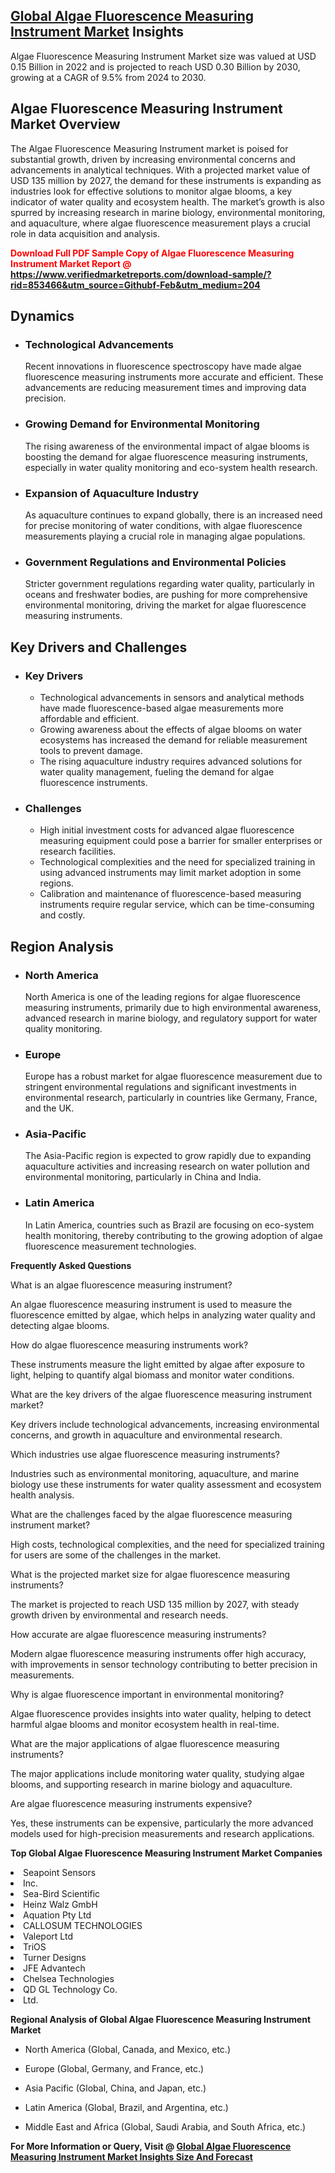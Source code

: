 <h2><a href="https://www.verifiedmarketreports.com/download-sample/?rid=853466&amp;utm_source=Githubf&amp;utm_medium=204" target="_blank">Global Algae Fluorescence Measuring Instrument Market</a> Insights</h2><p>Algae Fluorescence Measuring Instrument Market size was valued at USD 0.15 Billion in 2022 and is projected to reach USD 0.30 Billion by 2030, growing at a CAGR of 9.5% from 2024 to 2030.</p><p> <h2>Algae Fluorescence Measuring Instrument Market Overview</h2> <p>The Algae Fluorescence Measuring Instrument market is poised for substantial growth, driven by increasing environmental concerns and advancements in analytical techniques. With a projected market value of USD 135 million by 2027, the demand for these instruments is expanding as industries look for effective solutions to monitor algae blooms, a key indicator of water quality and ecosystem health. The market’s growth is also spurred by increasing research in marine biology, environmental monitoring, and aquaculture, where algae fluorescence measurement plays a crucial role in data acquisition and analysis.</p> <p><strong><p><span class=""><span style="color: #ff0000;"><strong>Download Full PDF Sample Copy of Algae Fluorescence Measuring Instrument Market Report</strong> @ </span><a href="https://www.verifiedmarketreports.com/download-sample/?rid=853466&amp;utm_source=Githubf-Feb&amp;utm_medium=204" target="_blank">https://www.verifiedmarketreports.com/download-sample/?rid=853466&amp;utm_source=Githubf-Feb&amp;utm_medium=204</a></span></p></strong></p> <h2>Dynamics</h2> <ul> <li><h3>Technological Advancements</h3>Recent innovations in fluorescence spectroscopy have made algae fluorescence measuring instruments more accurate and efficient. These advancements are reducing measurement times and improving data precision.</li> <li><h3>Growing Demand for Environmental Monitoring</h3>The rising awareness of the environmental impact of algae blooms is boosting the demand for algae fluorescence measuring instruments, especially in water quality monitoring and eco-system health research.</li> <li><h3>Expansion of Aquaculture Industry</h3>As aquaculture continues to expand globally, there is an increased need for precise monitoring of water conditions, with algae fluorescence measurements playing a crucial role in managing algae populations.</li> <li><h3>Government Regulations and Environmental Policies</h3>Stricter government regulations regarding water quality, particularly in oceans and freshwater bodies, are pushing for more comprehensive environmental monitoring, driving the market for algae fluorescence measuring instruments.</li> </ul> <h2>Key Drivers and Challenges</h2> <ul> <li><h3>Key Drivers</h3> <ul> <li>Technological advancements in sensors and analytical methods have made fluorescence-based algae measurements more affordable and efficient.</li> <li>Growing awareness about the effects of algae blooms on water ecosystems has increased the demand for reliable measurement tools to prevent damage.</li> <li>The rising aquaculture industry requires advanced solutions for water quality management, fueling the demand for algae fluorescence instruments.</li> </ul> </li> <li><h3>Challenges</h3> <ul> <li>High initial investment costs for advanced algae fluorescence measuring equipment could pose a barrier for smaller enterprises or research facilities.</li> <li>Technological complexities and the need for specialized training in using advanced instruments may limit market adoption in some regions.</li> <li>Calibration and maintenance of fluorescence-based measuring instruments require regular service, which can be time-consuming and costly.</li> </ul> </li> </ul> <h2>Region Analysis</h2> <ul> <li><h3>North America</h3>North America is one of the leading regions for algae fluorescence measuring instruments, primarily due to high environmental awareness, advanced research in marine biology, and regulatory support for water quality monitoring.</li> <li><h3>Europe</h3>Europe has a robust market for algae fluorescence measurement due to stringent environmental regulations and significant investments in environmental research, particularly in countries like Germany, France, and the UK.</li> <li><h3>Asia-Pacific</h3>The Asia-Pacific region is expected to grow rapidly due to expanding aquaculture activities and increasing research on water pollution and environmental monitoring, particularly in China and India.</li> <li><h3>Latin America</h3>In Latin America, countries such as Brazil are focusing on eco-system health monitoring, thereby contributing to the growing adoption of algae fluorescence measurement technologies.</li> </ul> <p><strong>Frequently Asked Questions</strong></p> <p>What is an algae fluorescence measuring instrument?</p> <p>An algae fluorescence measuring instrument is used to measure the fluorescence emitted by algae, which helps in analyzing water quality and detecting algae blooms.</p> <p>How do algae fluorescence measuring instruments work?</p> <p>These instruments measure the light emitted by algae after exposure to light, helping to quantify algal biomass and monitor water conditions.</p> <p>What are the key drivers of the algae fluorescence measuring instrument market?</p> <p>Key drivers include technological advancements, increasing environmental concerns, and growth in aquaculture and environmental research.</p> <p>Which industries use algae fluorescence measuring instruments?</p> <p>Industries such as environmental monitoring, aquaculture, and marine biology use these instruments for water quality assessment and ecosystem health analysis.</p> <p>What are the challenges faced by the algae fluorescence measuring instrument market?</p> <p>High costs, technological complexities, and the need for specialized training for users are some of the challenges in the market.</p> <p>What is the projected market size for algae fluorescence measuring instruments?</p> <p>The market is projected to reach USD 135 million by 2027, with steady growth driven by environmental and research needs.</p> <p>How accurate are algae fluorescence measuring instruments?</p> <p>Modern algae fluorescence measuring instruments offer high accuracy, with improvements in sensor technology contributing to better precision in measurements.</p> <p>Why is algae fluorescence important in environmental monitoring?</p> <p>Algae fluorescence provides insights into water quality, helping to detect harmful algae blooms and monitor ecosystem health in real-time.</p> <p>What are the major applications of algae fluorescence measuring instruments?</p> <p>The major applications include monitoring water quality, studying algae blooms, and supporting research in marine biology and aquaculture.</p> <p>Are algae fluorescence measuring instruments expensive?</p> <p>Yes, these instruments can be expensive, particularly the more advanced models used for high-precision measurements and research applications.</p> </p><p><strong>Top Global Algae Fluorescence Measuring Instrument Market Companies</strong></p><div data-test-id=""><p><li>Seapoint Sensors</li><li> Inc.</li><li> Sea-Bird Scientific</li><li> Heinz Walz GmbH</li><li> Aquation Pty Ltd</li><li> CALLOSUM TECHNOLOGIES</li><li> Valeport Ltd</li><li> TriOS</li><li> Turner Designs</li><li> JFE Advantech</li><li> Chelsea Technologies</li><li> QD GL Technology Co.</li><li> Ltd.</li></p><div><strong>Regional Analysis of&nbsp;Global Algae Fluorescence Measuring Instrument Market</strong></div><ul><li dir="ltr"><p dir="ltr">North America&nbsp;(Global, Canada, and Mexico, etc.)</p></li><li dir="ltr"><p dir="ltr">Europe (Global, Germany, and France, etc.)</p></li><li dir="ltr"><p dir="ltr">Asia Pacific&nbsp;(Global, China, and Japan, etc.)</p></li><li dir="ltr"><p dir="ltr">Latin America&nbsp;(Global, Brazil, and Argentina, etc.)</p></li><li dir="ltr">Middle East and Africa&nbsp;(Global, Saudi Arabia, and South Africa, etc.)</li></ul><p><strong>For More Information or Query, Visit @&nbsp;</strong><strong><a href="https://www.verifiedmarketreports.com/product/algae-fluorescence-measuring-instrument-market/?utm_source=Githubf&amp;utm_medium=204" target="_blank">Global Algae Fluorescence Measuring Instrument Market Insights Size And Forecast</a></strong></p></div>
